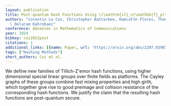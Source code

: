 ```yaml
---
layout: publication
title: Post-quantum Hash Functions Using \(\mathrm{sl}_n(\mathbb{f}_p)\)
authors: "Corentin Le Coz, Christopher Battarbee, Ram\xF3n Flores, Thomas Koberda,\
  \ Delaram Kahrobaei"
conference: Advances in Mathematics of Communications
year: 2024
bibkey: coz2022post
citations: 1
additional_links: [{name: Paper, url: 'https://arxiv.org/abs/2207.03987'}]
tags: ["Hashing Methods"]
short_authors: Coz et al.
---
```

We define new families of Tillich-Z\'emor hash functions, using higher
dimensional special linear groups over finite fields as platforms. The Cayley
graphs of these groups combine fast mixing properties and high girth, which
together give rise to good preimage and collision resistance of the
corresponding hash functions. We justify the claim that the resulting hash
functions are post-quantum secure.